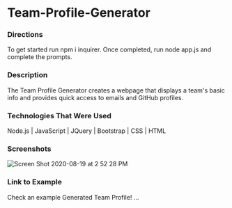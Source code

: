 # Team-Profile-Generator


### Directions
To get started run npm i inquirer. Once completed, run node app.js and complete the prompts.

### Description
The Team Profile Generator creates a webpage that displays a team's basic info and provides quick access to emails and GitHub profiles.

### Technologies That Were Used
Node.js | JavaScript | JQuery | Bootstrap | CSS | HTML

### Screenshots

![Screen Shot 2020-08-19 at 2 52 28 PM](https://user-images.githubusercontent.com/64044377/90686466-f9793800-e230-11ea-97c8-166b81f20793.png)



### Link to Example
Check an example Generated Team Profile!
...
